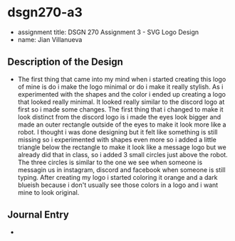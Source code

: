 # dsgn270-a3
- assignment title: DSGN 270 Assignment 3 - SVG Logo Design
- name: Jian Villanueva

## Description of the Design
- The first thing that came into my mind when i started creating this logo of mine is do i make the logo minimal or do i make it really stylish. As i experimented with the shapes and the color i ended up creating a logo that looked really minimal. It looked really similar to the discord logo at first so i made some changes. The first thing that i changed to make it look distinct from the discord logo is i made the eyes look bigger and made an outer rectangle outside of the eyes to make it look more like a robot. I thought i was done designing but it felt like something is still missing so i experimented with shapes even more so i added a little triangle below the rectangle to make it look like a message logo but we already did that in class, so i added 3 small circles just above the robot. The three circles is similar to the one we see when someone is messagin us in instagram, discord and facebook when someone is still typing. After creating my logo i started coloring it orange and a dark blueish because i don't usually see those colors in a logo and i want mine to look original.

## Journal Entry
- 
